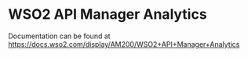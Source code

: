 WSO2 API Manager Analytics
==========================

Documentation can be found at https://docs.wso2.com/display/AM200/WSO2+API+Manager+Analytics

